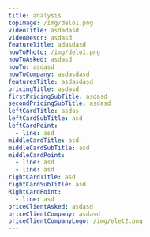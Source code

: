 ```yaml
---
title: analysis
topImage: /img/delo1.png
videoTitle: asdadasd
videoDescr: asdasd
featureTitle: adasdasd
howToPhoto: /img/delo1.png
howToAsked: asdasd
howTo: asdasd
howToCompany: asdasdasd
featuresTitle: asdasdasd
pricingTitle: asdasd
firstPricingSubTitle: asdasd
secondPricingSubTitle: asdasd
leftCardTitle: asdas
leftCardSubTitle: asd
leftCardPoint:
  - line: asd
middleCardTitle: asd
middleCardSubTitle: asd
middleCardPoint:
  - line: asd
  - line: asd
rightCardTitle: asd
rightCardSubTitle: asd
RightCardPoint:
  - line: asd
priceClientAsked: asdasd
priceClientCompany: asdasd
priceClientCompanyLogo: /img/elet2.png
---
```


